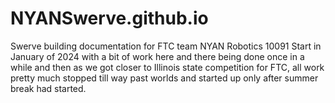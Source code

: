 # NYANSwerve.github.io
Swerve building documentation for FTC team NYAN Robotics 10091
Start in January of 2024 with a bit of work here and there being done once in a while and then as we got closer to Illinois state competition for FTC, all work pretty much stopped till way past worlds and started up only after summer break had started.
